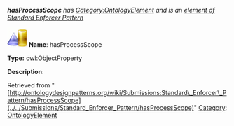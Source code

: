 ___hasProcessScope__ has [Category:OntologyElement](../../Category/OntologyElement "Category:OntologyElement") and is an [element of](../../Property/ElementOf "Property:ElementOf") [Standard Enforcer Pattern](../../Submissions/Standard_Enforcer_Pattern "Submissions:Standard Enforcer Pattern")_


  




[![ObjectProperty](../../images/thumb/c/c3/ObjectProperty.gif/45px-ObjectProperty.gif)](../../Image/ObjectProperty.gif "ObjectProperty")
__Name__: hasProcessScope 


__Type:__ owl:ObjectProperty 


__Description__: 





Retrieved from "[http://ontologydesignpatterns.org/wiki/Submissions:Standard\_Enforcer\_Pattern/hasProcessScope](../../Submissions/Standard_Enforcer_Pattern/hasProcessScope)"
 [Category](http://ontologydesignpatterns.org/wiki/Special:Categories "Special:Categories"): [OntologyElement](../../Category/OntologyElement "Category:OntologyElement")